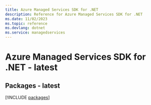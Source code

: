 ```yaml
---
title: Azure Managed Services SDK for .NET
description: Reference for Azure Managed Services SDK for .NET
ms.date: 11/02/2023
ms.topic: reference
ms.devlang: dotnet
ms.service: managedservices
---
```

# Azure Managed Services SDK for .NET - latest
## Packages - latest
[!INCLUDE [packages](managed-services-index.md)]